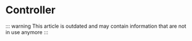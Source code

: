 # Controller

::: warning
This article is outdated and may contain information that are not in use anymore
:::

<!--@include: ./create-controller-without-resource-binding.md -->